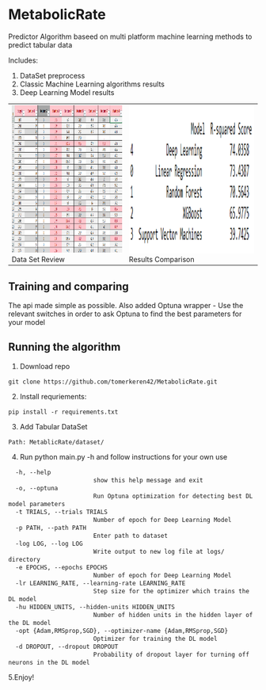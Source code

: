 # MetabolicRate
Predictor Algorithm baseed on multi platform machine learning methods to predict tabular data

Includes:
1. DataSet preprocess
2. Classic Machine Learning algorithms results
3. Deep Learning Model results


<table>
  <tr><td>
<img src="DataSetExample.png"  width="450" height="300">
    Data Set Review
    </td><td>
<img src="ModelComparison.png"  width="450" height="300">
    Results Comparison
    </td> </tr></table>

## Training and comparing ##
The api made simple as possible.
Also added Optuna wrapper - Use the relevant switches in order to ask Optuna to find the best parameters for your model


## Running the algorithm ##
1. Download repo
```
git clone https://github.com/tomerkeren42/MetabolicRate.git
```
2. Install requriements:
```
pip install -r requirements.txt
```
3. Add Tabular DataSet
```
Path: MetablicRate/dataset/
```
4. Run python main.py -h and follow instructions for your own use
```
  -h, --help            
                        show this help message and exit
  -o, --optuna          
                        Run Optuna optimization for detecting best DL model parameters
  -t TRIALS, --trials TRIALS
                        Number of epoch for Deep Learning Model
  -p PATH, --path PATH  
                        Enter path to dataset
  -log LOG, --log LOG  
                        Write output to new log file at logs/ directory
  -e EPOCHS, --epochs EPOCHS
                        Number of epoch for Deep Learning Model
  -lr LEARNING_RATE, --learning-rate LEARNING_RATE
                        Step size for the optimizer which trains the DL model
  -hu HIDDEN_UNITS, --hidden-units HIDDEN_UNITS
                        Number of hidden units in the hidden layer of the DL model
  -opt {Adam,RMSprop,SGD}, --optimizer-name {Adam,RMSprop,SGD}
                        Optimizer for training the DL model
  -d DROPOUT, --dropout DROPOUT
                        Probability of dropout layer for turning off neurons in the DL model

```
5.Enjoy!
